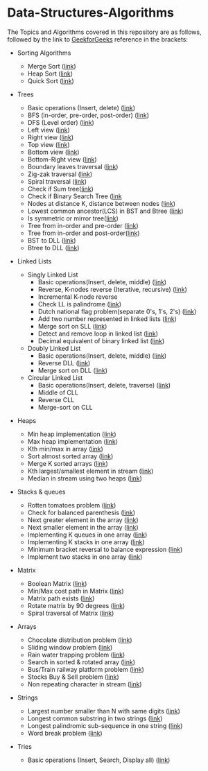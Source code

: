 # Data-Structures-Algorithms

The Topics and Algorithms covered in this repository are as follows, followed by the link to [GeekforGeeks](https://www.geeksforgeeks.org/) reference in the brackets:

* Sorting Algorithms
    * Merge Sort ([link](https://www.geeksforgeeks.org/merge-sort/))
    * Heap Sort ([link](https://www.geeksforgeeks.org/heap-sort/))
    * Quick Sort ([link](https://www.geeksforgeeks.org/quick-sort/))
* Trees
    * Basic operations (Insert, delete) ([link](https://www.geeksforgeeks.org/binary-search-tree-data-structure/))
    * BFS (in-order, pre-order, post-order) ([link](https://www.geeksforgeeks.org/tree-traversals-inorder-preorder-and-postorder/))
    * DFS (Level order) ([link](https://www.geeksforgeeks.org/dfs-traversal-of-a-tree-using-recursion/))
    * Left view ([link](https://www.geeksforgeeks.org/print-left-view-binary-tree/))
    * Right view ([link](https://www.geeksforgeeks.org/print-right-view-binary-tree-2/))
    * Top view ([link](https://www.geeksforgeeks.org/print-nodes-top-view-binary-tree/))
    * Bottom view ([link](https://www.geeksforgeeks.org/bottom-view-binary-tree/))
    * Bottom-Right view ([link](https://www.geeksforgeeks.org/print-bottom-right-view-of-a-binary-tree/))
    * Boundary leaves traversal ([link](https://www.geeksforgeeks.org/boundary-traversal-of-binary-tree/))
    * Zig-zak traversal ([link](https://www.geeksforgeeks.org/zigzag-tree-traversal/))
    * Spiral traversal ([link](https://www.geeksforgeeks.org/clockwise-spiral-traversal-of-binary-tree/))
    * Check if Sum tree([link](https://www.geeksforgeeks.org/check-if-a-given-binary-tree-is-sumtree/))
    * Check if Binary Search Tree ([link]([link](https://www.geeksforgeeks.org/convert-given-binary-tree-doubly-linked-list-set-3/))
    * Nodes at distance K, distance between nodes ([link](https://www.geeksforgeeks.org/find-distance-between-two-nodes-of-a-binary-tree/))
    * Lowest common ancestor(LCS) in BST and Btree ([link](https://www.geeksforgeeks.org/lowest-common-ancestor-in-a-binary-search-tree/))
    * Is symmetric or mirror tree([link](https://www.geeksforgeeks.org/symmetric-tree-tree-which-is-mirror-image-of-itself/))
    * Tree from in-order and pre-order ([link](https://www.geeksforgeeks.org/construct-tree-from-given-inorder-and-preorder-traversal/))
    * Tree from in-order and post-order([link](https://www.geeksforgeeks.org/construct-a-binary-tree-from-postorder-and-inorder/))
    * BST to DLL ([link](https://www.geeksforgeeks.org/convert-given-binary-tree-doubly-linked-list-set-3/))
    * Btree to DLL ([link](https://www.geeksforgeeks.org/convert-given-binary-tree-doubly-linked-list-set-3/))
* Linked Lists
    * Singly Linked List
        * Basic operations(Insert, delete, middle) ([link](http://geeksquiz.com/linked-list-set-2-inserting-a-node/))
        * Reverse, K-nodes reverse (Iterative, recursive) ([link](https://www.geeksforgeeks.org/reverse-a-list-in-groups-of-given-size/))
        * Incremental K-node reverse
        * Check LL is palindrome ([link](https://www.geeksforgeeks.org/function-to-check-if-a-singly-linked-list-is-palindrome/))
        * Dutch national flag problem(separate 0's, 1's, 2's) ([link](https://www.geeksforgeeks.org/sort-linked-list-0s-1s-2s-changing-links/))
        * Add two number represented in linked lists ([link](https://www.geeksforgeeks.org/add-two-numbers-represented-by-linked-lists/))
        * Merge sort on SLL ([link](https://www.geeksforgeeks.org/merge-sort-for-linked-list/))
        * Detect and remove loop in linked list ([link](https://www.geeksforgeeks.org/detect-and-remove-loop-in-a-linked-list/))
        * Decimal equivalent of binary linked list ([link](https://www.geeksforgeeks.org/decimal-equivalent-of-binary-linked-list/))
    * Doubly Linked List
        * Basic operations(Insert, delete, middle) ([link](https://www.geeksforgeeks.org/doubly-linked-list/))
        * Reverse DLL ([link](https://www.geeksforgeeks.org/reverse-a-doubly-linked-list/))
        * Merge sort on DLL ([link](https://www.geeksforgeeks.org/merge-sort-for-doubly-linked-list/))
    * Circular Linked List
        * Basic operations(Insert, delete, traverse) ([link](https://www.geeksforgeeks.org/circular-queue-set-2-circular-linked-list-implementation/))
        * Middle of CLL
        * Reverse CLL
        * Merge-sort on CLL

* Heaps
    * Min heap implementation ([link](https://www.geeksforgeeks.org/reverse-a-list-in-groups-of-given-size/))
    * Max heap implementation ([link](https://www.geeksforgeeks.org/reverse-a-list-in-groups-of-given-size/))
    * Kth min/max in array ([link](https://www.geeksforgeeks.org/k-largestor-smallest-elements-in-an-array/))
    * Sort almost sorted array ([link](https://www.geeksforgeeks.org/nearly-sorted-algorithm/))
    * Merge K sorted arrays ([link](https://www.geeksforgeeks.org/merge-k-sorted-arrays-set-2-different-sized-arrays/))
    * Kth largest/smallest element in stream ([link](https://www.geeksforgeeks.org/kth-largest-element-in-a-stream/))
    * Median in stream using two heaps ([link](https://www.geeksforgeeks.org/median-of-stream-of-integers-running-integers/))
* Stacks & queues
    * Rotten tomatoes problem ([link](https://www.geeksforgeeks.org/minimum-time-required-so-that-all-oranges-become-rotten/))
    * Check for balanced parenthesis ([link](https://www.geeksforgeeks.org/check-for-balanced-parentheses-in-an-expression/))
    * Next greater element in the array ([link](https://www.geeksforgeeks.org/next-greater-element/))
    * Next smaller element in the array ([link](https://www.geeksforgeeks.org/next-smaller-element/))
    * Implementing K queues in one array ([link](https://www.geeksforgeeks.org/efficiently-implement-k-queues-single-array/))
    * Implementing K stacks in one array ([link](https://www.geeksforgeeks.org/efficiently-implement-k-stacks-single-array/))
    * Minimum bracket reversal to balance expression ([link](https://www.geeksforgeeks.org/minimum-number-of-bracket-reversals-needed-to-make-an-expression-balanced/))
    * Implement two stacks in one array ([link](https://www.geeksforgeeks.org/implement-two-stacks-in-an-array/))
* Matrix
    * Boolean Matrix ([link](https://www.geeksforgeeks.org/a-boolean-matrix-question/))
    * Min/Max cost path in Matrix ([link](https://www.geeksforgeeks.org/min-cost-path-dp-6/))
    * Matrix path exists ([link](https://www.geeksforgeeks.org/check-possible-path-2d-matrix/))
    * Rotate matrix by 90 degrees ([link](https://www.geeksforgeeks.org/inplace-rotate-square-matrix-by-90-degrees/))
    * Spiral traversal of Matrix ([link](https://www.geeksforgeeks.org/print-a-given-matrix-in-spiral-form/))
* Arrays
    * Chocolate distribution problem ([link](https://www.geeksforgeeks.org/chocolate-distribution-problem/))
    * Sliding window problem ([link](https://www.geeksforgeeks.org/find-subarray-with-given-sum-in-array-of-integers/))
    * Rain water trapping problem ([link](https://www.geeksforgeeks.org/trapping-rain-water/))
    * Search in sorted & rotated array ([link](https://www.geeksforgeeks.org/find-minimum-element-in-a-sorted-and-rotated-array/))
    * Bus/Train railway platform problem ([link](https://www.geeksforgeeks.org/minimum-number-platforms-required-railwaybus-station-set-2-map-based-approach/))
    * Stocks Buy & Sell problem ([link](https://www.geeksforgeeks.org/stock-buy-sell/))
    * Non repeating character in stream ([link](https://www.geeksforgeeks.org/find-first-non-repeating-character-stream-characters/))
* Strings
    * Largest number smaller than N with same digits ([link](https://www.geeksforgeeks.org/find-largest-number-smaller-than-n-with-same-set-of-digits/))
    * Longest common substring in two strings ([link](https://www.geeksforgeeks.org/longest-common-substring-dp-29/))
    * Longest palindromic sub-sequence in one string ([link](https://www.geeksforgeeks.org/longest-palindromic-subsequence-dp-12/))
    * Word break problem ([link](https://www.geeksforgeeks.org/word-break-problem-dp-32/))
* Tries
    * Basic operations (Insert, Search, Display all) ([link](https://www.geeksforgeeks.org/trie-insert-and-search/))